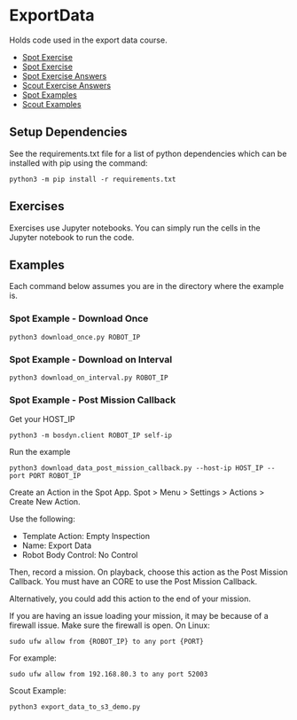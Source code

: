 # ExportData

Holds code used in the export data course.

- [Spot Exercise](./spot_export_data.ipynb)
- [Spot Exercise](./scout_export_data.ipynb)
- [Spot Exercise Answers](./answer/spot_export_data_answers.ipynb)
- [Scout Exercise Answers](./answer/scout_export_data_answers.ipynb)
- [Spot Examples](./example/Spot)
- [Scout Examples](./example/Scout)

## Setup Dependencies

See the requirements.txt file for a list of python dependencies which can be installed with pip using the command:

```
python3 -m pip install -r requirements.txt
```

## Exercises

Exercises use Jupyter notebooks. You can simply run the cells in the Jupyter notebook to run the code.

## Examples

Each command below assumes you are in the directory where the example is.

### Spot Example - Download Once

```
python3 download_once.py ROBOT_IP
```

### Spot Example - Download on Interval

```
python3 download_on_interval.py ROBOT_IP
```

### Spot Example - Post Mission Callback

Get your HOST_IP

```
python3 -m bosdyn.client ROBOT_IP self-ip
```

Run the example

```
python3 download_data_post_mission_callback.py --host-ip HOST_IP --port PORT ROBOT_IP
```

Create an Action in the Spot App. Spot > Menu > Settings > Actions > Create New Action.

Use the following:
- Template Action: Empty Inspection
- Name: Export Data
- Robot Body Control: No Control

Then, record a mission. On playback, choose this action as the Post Mission Callback. You must have an CORE to use the Post Mission Callback.

Alternatively, you could add this action to the end of your mission.

If you are having an issue loading your mission, it may be because of a firewall issue. Make sure the firewall is open. On Linux:

```
sudo ufw allow from {ROBOT_IP} to any port {PORT}
```

For example:

```
sudo ufw allow from 192.168.80.3 to any port 52003
```

Scout Example:

```
python3 export_data_to_s3_demo.py
```
